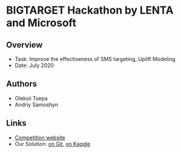 # BIGTARGET Hackathon by LENTA and Microsoft

## Overview

* Task: Improve the effectiveness of SMS targeting, Uplift Modeling
* Date: July 2020

## Authors
* Oleksii Tsepa
* Andriy Samoshyn

## Links
* [Competition website](https://bigtarget.online/)
* Our Solution: [on Git](bigtarget-eda-uplift-model-insights-task.ipynb), [on Kaggle](https://www.kaggle.com/mrmorj/bigtarget-eda-uplift-model-insights-task#BIGTARGET-Hackathon-from-LENTA-and-Microsoft)
